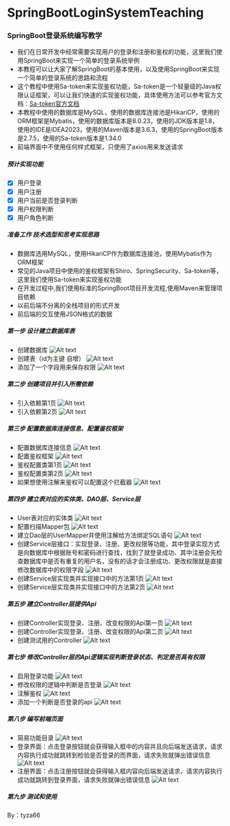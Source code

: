 # SpringBootLoginSystemTeaching
### SpringBoot登录系统编写教学
- 我们在日常开发中经常需要实现用户的登录和注册和鉴权的功能，这里我们使用SpringBoot来实现一个简单的登录系统举例
- 本教程可以让大家了解SpringBoot的基本使用，以及使用SpringBoot来实现一个简单的登录系统的思路和流程
- 这个教程中使用Sa-token来实现鉴权功能，Sa-token是一个轻量级的Java权限认证框架，可以让我们快速的实现鉴权功能，具体使用方法可以参考官方文档：[Sa-token官方文档](https://sa-token.cc/doc.html)
- 本教程中使用的数据库是MySQL，使用的数据库连接池是HikariCP，使用的ORM框架是Mybatis，使用的数据库版本是8.0.23，使用的JDK版本是1.8，使用的IDE是IDEA2023，使用的Maven版本是3.6.3，使用的SpringBoot版本是2.7.5，使用的Sa-token版本是1.34.0
- 前端界面中不使用任何样式框架，只使用了axios用来发送请求

##### 预计实现功能
  - [x] 用户登录
  - [x] 用户注册
  - [x] 用户当前是否登录判断
  - [x] 用户权限判断
  - [x] 用户角色判断

##### 准备工作 技术选型和思考实现思路
  - 数据库选用MySQL，使用HikariCP作为数据库连接池，使用Mybatis作为ORM框架
  - 常见的Java项目中使用的鉴权框架有Shiro、SpringSecurity、Sa-token等，这里我们使用Sa-token来实现鉴权功能
  - 在开发过程中,我们使用标准的SpringBoot项目开发流程,使用Maven来管理项目依赖
  - 以前后端不分离的全栈项目的形式开发
  - 前后端的交互使用JSON格式的数据

##### 第一步 设计建立数据库表
  - 创建数据库
    ![Alt text](./%E6%95%99%E7%A8%8B%E5%9B%BE%E7%89%87/%E5%88%9B%E5%BB%BA%E6%95%B0%E6%8D%AE%E5%BA%93.png)
  - 创建表（id为主键 自增）
    ![Alt text](./%E6%95%99%E7%A8%8B%E5%9B%BE%E7%89%87/%E5%BB%BA%E8%A1%A8.png)
  - 添加了一个字段用来保存权限
    ![Alt text](./%E6%95%99%E7%A8%8B%E5%9B%BE%E7%89%87/%E6%B7%BB%E5%8A%A0%E4%BA%86%E4%B8%80%E4%B8%AA%E5%AD%97%E6%AE%B5%E7%94%A8%E6%9D%A5%E5%8C%BA%E5%88%86%E6%9D%83%E9%99%90.png)

##### 第二步 创建项目并引入所需依赖
  - 引入依赖第1页
    ![Alt text](./%E6%95%99%E7%A8%8B%E5%9B%BE%E7%89%87/%E5%BC%95%E5%85%A5%E4%BE%9D%E8%B5%961.png)
  - 引入依赖第2页
    ![Alt text](./%E6%95%99%E7%A8%8B%E5%9B%BE%E7%89%87/%E5%BC%95%E5%85%A5%E4%BE%9D%E8%B5%962.png)

##### 第三步 配置数据库连接信息、配置鉴权框架
  - 配置数据库连接信息
    ![Alt text](./%E6%95%99%E7%A8%8B%E5%9B%BE%E7%89%87/%E9%85%8D%E7%BD%AE%E6%95%B0%E6%8D%AE%E5%BA%93%E8%BF%9E%E6%8E%A5%E4%BF%A1%E6%81%AF.png)
   - 配置鉴权框架
    ![Alt text](./%E6%95%99%E7%A8%8B%E5%9B%BE%E7%89%87/%E9%85%8D%E7%BD%AE%E9%89%B4%E6%9D%83%E6%A1%86%E6%9E%B6.png) 
  - 鉴权配置类第1页
    ![Alt text](./%E6%95%99%E7%A8%8B%E5%9B%BE%E7%89%87/%E9%89%B4%E6%9D%83%E9%85%8D%E7%BD%AE%E7%B1%BB1.png) 
  - 鉴权配置类第2页
    ![Alt text](./%E6%95%99%E7%A8%8B%E5%9B%BE%E7%89%87/%E9%89%B4%E6%9D%83%E9%85%8D%E7%BD%AE%E7%B1%BB2.png) 
  - 如果想使用注解来鉴权可以配置这个拦截器
    ![Alt text](./%E6%95%99%E7%A8%8B%E5%9B%BE%E7%89%87/%E9%85%8D%E7%BD%AE%E6%8B%A6%E6%88%AA%E5%99%A8%E4%BB%A5%E6%94%AF%E6%8C%81%E6%B3%A8%E8%A7%A3.png) 

##### 第四步 建立表对应的实体类、DAO层、Service层
  - User表对应的实体类
    ![Alt text](./%E6%95%99%E7%A8%8B%E5%9B%BE%E7%89%87/%E7%94%A8%E6%88%B7%E5%AE%9E%E4%BD%93%E7%B1%BB.png)
  - 配置扫描Mapper包
    ![Alt text](./%E6%95%99%E7%A8%8B%E5%9B%BE%E7%89%87/%E6%89%AB%E6%8F%8FMapper%E5%8C%85.png)
  - 建立Dao层的UserMapper并使用注解给方法绑定SQL语句
    ![Alt text](./%E6%95%99%E7%A8%8B%E5%9B%BE%E7%89%87/%E5%BB%BA%E7%AB%8BDao%E5%B1%82%E7%9A%84Mapper.png)
  - 创建Service层接口：实现登录、注册、更改权限等功能，其中登录实现方式是向数据库中根据账号和密码进行查找，找到了就登录成功、其中注册会先检查数据库中是否有重复的用户名，没有的话才会注册成功、更改权限就是直接修改数据库中的权限字段
    ![Alt text](./%E6%95%99%E7%A8%8B%E5%9B%BE%E7%89%87/%E5%88%9B%E5%BB%BAService%E5%B1%82%E6%8E%A5%E5%8F%A3.png)
  - 创建Service层实现类并实现接口中的方法第1页
    ![Alt text](./%E6%95%99%E7%A8%8B%E5%9B%BE%E7%89%87/Service%E5%AE%9E%E7%8E%B0%E7%B1%BB1.png)
  - 创建Service层实现类并实现接口中的方法第2页
    ![Alt text](./%E6%95%99%E7%A8%8B%E5%9B%BE%E7%89%87/Services%E5%AE%9E%E7%8E%B0%E7%B1%BB2.png)

##### 第五步 建立Controller层提供Api
  - 创建Controller实现登录、注册、改变权限的Api第一页
    ![Alt text](./%E6%95%99%E7%A8%8B%E5%9B%BE%E7%89%87/controller1.png)
  - 创建Controller实现登录、注册、改变权限的Api第二页
    ![Alt text](./%E6%95%99%E7%A8%8B%E5%9B%BE%E7%89%87/controller2.png)
  - 创建测试用的Controller
    ![Alt text](./%E6%95%99%E7%A8%8B%E5%9B%BE%E7%89%87/%E6%B5%8B%E8%AF%95%E7%94%A8controller.png)

##### 第七步 修改Controller层的Api逻辑实现判断登录状态、判定是否具有权限
  - 启用登录功能
    ![Alt text](./%E6%95%99%E7%A8%8B%E5%9B%BE%E7%89%87/%E5%90%AF%E7%94%A8%E7%99%BB%E5%BD%95%E5%8A%9F%E8%83%BD.png)
  - 修改权限的逻辑中判断是否登录
    ![Alt text](./%E6%95%99%E7%A8%8B%E5%9B%BE%E7%89%87/%E5%88%A4%E6%96%AD%E6%98%AF%E5%90%A6%E7%99%BB%E5%BD%95.png)
  - 注解鉴权
    ![Alt text](./%E6%95%99%E7%A8%8B%E5%9B%BE%E7%89%87/%E6%B3%A8%E8%A7%A3%E9%89%B4%E6%9D%83.png)
  - 添加一个判断是否登录的api
    ![Alt text](./%E6%95%99%E7%A8%8B%E5%9B%BE%E7%89%87/%E5%88%A4%E6%96%AD%E6%98%AF%E5%90%A6%E7%99%BB%E5%BD%95api.png)

##### 第八步 编写前端页面
  - 简易功能目录
    ![Alt text](./%E6%95%99%E7%A8%8B%E5%9B%BE%E7%89%87/%E5%8A%9F%E8%83%BD%E7%9B%AE%E5%BD%95.png)
  - 登录界面：点击登录按钮就会获得输入框中的内容并且向后端发送请求，请求内容执行成功就跳转到检验是否登录的而界面，请求失败就弹出错误信息
    ![Alt text](./%E6%95%99%E7%A8%8B%E5%9B%BE%E7%89%87/%E7%99%BB%E5%BD%95%E7%95%8C%E9%9D%A2.png)
  - 注册界面：点击注册按钮就会获得输入框内容向后端发送请求，请求内容执行成功就跳转到登录界面，请求失败就弹出错误信息
    ![Alt text](./%E6%95%99%E7%A8%8B%E5%9B%BE%E7%89%87/%E6%B3%A8%E5%86%8C%E7%95%8C%E9%9D%A2.png)

##### 第九步 测试和使用

By：tyza66